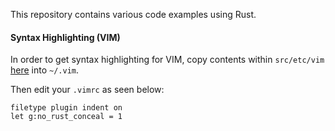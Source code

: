 This repository contains various code examples using Rust. 

#### Syntax Highlighting (VIM)

In order to get syntax highlighting for VIM, copy contents within `src/etc/vim` [here](https://github.com/rust-lang/rust) into `~/.vim`.

Then edit your `.vimrc` as seen below:

    filetype plugin indent on
    let g:no_rust_conceal = 1


    